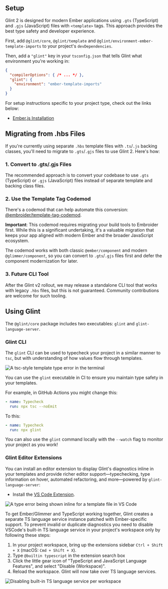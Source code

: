 ## Setup

Glint 2 is designed for modern Ember applications using `.gts` (TypeScript) and `.gjs` (JavaScript) files with `<template>` tags. This approach provides the best type safety and developer experience.

First, add `@glint/core`, `@glint/template` and `@glint/environment-ember-template-imports` to your project's `devDependencies`.

Then, add a `"glint"` key in your `tsconfig.json` that tells Glint what environment you're working in:

```json
{
  "compilerOptions": { /* ... */ },
  "glint": {
    "environment": "ember-template-imports"
  }
}
```

For setup instructions specific to your project type, check out the links below:

- [Ember.js Installation](ember/installation.md)

## Migrating from .hbs Files

If you're currently using separate `.hbs` template files with `.ts`/`.js` backing classes, you'll need to migrate to `.gts`/`.gjs` files to use Glint 2. Here's how:

### 1. Convert to .gts/.gjs Files

The recommended approach is to convert your codebase to use `.gts` (TypeScript) or `.gjs` (JavaScript) files instead of separate template and backing class files.

### 2. Use the Template Tag Codemod

There's a codemod that can help automate this conversion: [@embroider/template-tag-codemod](https://www.npmjs.com/package/@embroider/template-tag-codemod).

**Important**: This codemod requires migrating your build tools to Embroider first. While this is a significant undertaking, it's a valuable migration that keeps your app aligned with modern Ember and the broader JavaScript ecosystem.

The codemod works with both classic `@ember/component` and modern `@glimmer/component`, so you can convert to `.gts`/`.gjs` files first and defer the component modernization for later.

### 3. Future CLI Tool

After the Glint v2 rollout, we may release a standalone CLI tool that works with legacy `.hbs` files, but this is not guaranteed. Community contributions are welcome for such tooling.

## Using Glint

The `@glint/core` package includes two executables: `glint` and `glint-language-server`.

### Glint CLI

The `glint` CLI can be used to typecheck your project in a similar manner to `tsc`, but with understanding of how values flow through templates.

![A `tsc`-style template type error in the terminal](https://user-images.githubusercontent.com/108688/111076577-1d61db00-84ed-11eb-876a-e5b504758d11.png)

You can use the `glint` executable in CI to ensure you maintain type safety in your templates.

For example, in GitHub Actions you might change this:

```yaml
- name: Typecheck
  run: npx tsc --noEmit
```

To this:

```yaml
- name: Typecheck
  run: npx glint
```

You can also use the `glint` command locally with the `--watch` flag to monitor your project as you work!

### Glint Editor Extensions

You can install an editor extension to display Glint's diagnostics inline in your templates and provide richer editor support&mdash;typechecking, type information on hover, automated refactoring, and more&mdash;powered by `glint-language-server`:

- Install the [VS Code Extension](https://marketplace.visualstudio.com/items?itemName=typed-ember.glint-vscode).

![A type error being shown inline for a template file in VS Code](https://user-images.githubusercontent.com/108688/111076679-995c2300-84ed-11eb-934a-3a29f21be89a.png)

To get Ember/Glimmer and TypeScript working together, Glint creates a separate TS language service instance patched with Ember-specific support. To prevent invalid or duplicate diagnostics you need to disable VSCode's built-in TS language service in your project's workspace only by following these steps:

1. In your project workspace, bring up the extensions sidebar `Ctrl + Shift + X` (macOS: `Cmd + Shift + X`).
1. Type `@builtin typescript` in the extension search box
1. Click the little gear icon of "TypeScript and JavaScript Language Features", and select "Disable (Workspace)".
1. Reload the workspace. Glint will now take over TS language services.

![Disabling built-in TS language service per workspace](https://user-images.githubusercontent.com/108688/111069039-6dc84100-84cb-11eb-8339-18a589be2ac5.png)